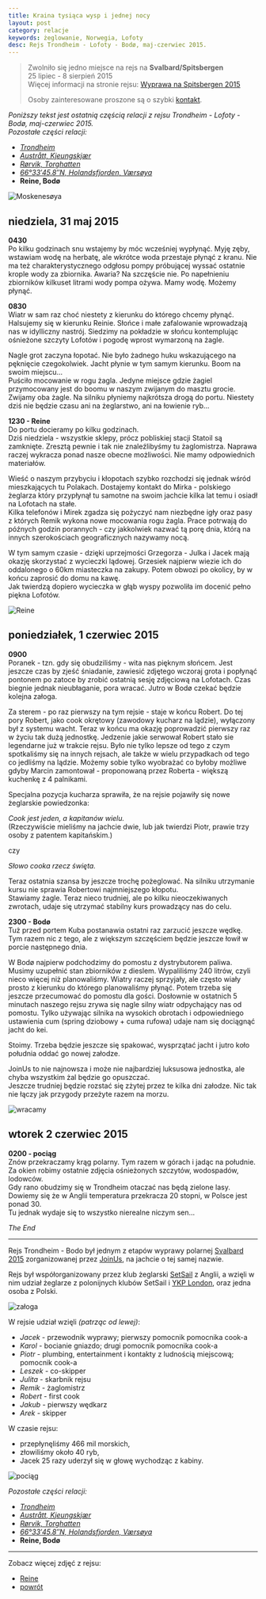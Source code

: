 ```yaml
---
title: Kraina tysiąca wysp i jednej nocy
layout: post
category: relacje
keywords: żeglowanie, Norwegia, Lofoty
desc: Rejs Trondheim - Lofoty - Bodø, maj-czerwiec 2015.
---
```


>  
> Zwolniło się jedno miejsce na rejs na **Svalbard/Spitsbergen**  
> 25 lipiec - 8 sierpień 2015   
> Więcej informacji na stronie rejsu: [Wyprawa na Spitsbergen 2015](/wyprawa-polonijna-na-spitsbergen-2015)  
>   
> Osoby zainteresowane proszone są o szybki [kontakt](/rejsy/rezerwacja.html).  
>  

*Poniższy tekst jest ostatnią częścią relacji z rejsu Trondheim - Lofoty - Bodø, maj-czerwiec 2015.*  
*Pozostałe części relacji:*

* *[Trondheim](/kraina-1000-wysp-i-1-nocy/)*
* *[Austrått, Kjeungskjær](/kraina-1000-wysp-i-1-nocy-cz2/)*
* *[Rørvik, Torghatten](/kraina-1000-wysp-i-1-nocy-cz3/)*
* *[66°33′45.8″N, Holandsfjorden, Værsøya](/kraina-1000-wysp-i-1-nocy-cz4/)*
* **Reine, Bodø**

![Moskenesøya](/img/2015/norwegia/moskenesoya.jpg)

## niedziela, 31 maj 2015
**0430**  
Po kilku godzinach snu wstajemy by móc wcześniej wypłynąć. Myję zęby, wstawiam wodę na herbatę, ale wkrótce woda przestaje płynąć z kranu. Nie ma też 
charakterystycznego odgłosu pompy próbującej wyssać ostatnie krople wody za zbiornika. Awaria? 
Na szczęście nie. Po napełnieniu zbiorników kilkuset litrami wody pompa ożywa. Mamy wodę. Możemy płynąć.

**0830**  
Wiatr w sam raz choć niestety z kierunku do którego chcemy płynąć. Halsujemy się w kierunku Reinie. Słońce i małe zafalowanie wprowadzają nas w idylliczny nastrój. 
Siedzimy na pokładzie w słońcu kontemplując ośnieżone szczyty Lofotów i pogodę wprost wymarzoną na żagle.  

Nagle grot zaczyna łopotać. Nie było żadnego huku wskazującego na pęknięcie czegokolwiek. Jacht płynie w tym samym kierunku. Boom na swoim miejscu...   
Puściło mocowanie w rogu żagla. Jedyne miejsce gdzie żagiel przymocowany jest do boomu w naszym zwijanym do masztu grocie.  
Zwijamy oba żagle. Na silniku płyniemy najkrótsza drogą do portu. Niestety dziś nie będzie czasu ani na żeglarstwo, ani na łowienie ryb...

**1230 - Reine**  
Do portu docieramy po kilku godzinach.  
Dziś niedziela - wszystkie sklepy, prócz pobliskiej stacji Statoil są zamknięte. Zresztą pewnie i tak nie znaleźlibyśmy tu żaglomistrza. Naprawa raczej wykracza ponad 
nasze obecne możliwości. Nie mamy odpowiednich materiałów.  

Wieść o naszym przybyciu i kłopotach szybko rozchodzi się jednak wśród mieszkających tu Polakach. Dostajemy kontakt do Mirka - polskiego żeglarza który przypłynął 
tu samotne na swoim jachcie kilka lat temu i osiadł na Lofotach na stałe.  
Kilka telefonów i Mirek zgadza się pożyczyć nam niezbędne igły oraz pasy z których Remik wykona nowe mocowania rogu żagla. Prace potrwają do późnych godzin 
porannych - czy jakkolwiek nazwać tą porę dnia, którą na innych szerokościach geograficznych nazywamy nocą.  

W tym samym czasie - dzięki uprzejmości Grzegorza - Julka i Jacek mają okazję skorzystać z wycieczki lądowej. Grzesiek najpierw wiezie ich do oddalonego o 60km 
miasteczka na zakupy. Potem obwozi po okolicy, by w końcu zaprosić do domu na kawę.  
Jak twierdzą dopiero wycieczka w głąb wyspy pozwoliła im docenić pełno piękna Lofotów.

![Reine](/img/2015/norwegia/reine.jpg)

## poniedziałek, 1 czerwiec 2015
**0900**  
Poranek - tzn. gdy się obudziliśmy - wita nas pięknym słońcem. Jest jeszcze czas by zjeść śniadanie, zawiesić zdjętego wczoraj grota i popłynąć pontonem po zatoce 
by zrobić ostatnią sesję zdjęciową na Lofotach.
Czas biegnie jednak nieubłaganie, pora wracać. Jutro w Bodø czekać będzie kolejna załoga.

Za sterem - po raz pierwszy na tym rejsie - staje w końcu Robert. Do tej pory Robert, jako cook okrętowy (zawodowy kucharz na lądzie), wyłączony był z systemu wacht. 
Teraz w końcu ma okazję poprowadzić pierwszy raz w życiu tak dużą jednostkę.
Jedzenie jakie serwował Robert stało sie legendarne już w trakcie rejsu. Było nie tylko lepsze od tego z czym spotkaliśmy się na innych rejsach, ale także w wielu 
przypadkach od tego co jedliśmy na lądzie. Możemy sobie tylko wyobrażać co byłoby możliwe gdyby Marcin zamontował - proponowaną przez Roberta - większą kuchenkę z 4 palnikami.  

Specjalna pozycja kucharza sprawiła, że na rejsie pojawiły się nowe żeglarskie powiedzonka:  

*Cook jest jeden, a kapitanów wielu.*   
(Rzeczywiście mieliśmy na jachcie dwie, lub jak twierdzi Piotr, prawie trzy osoby z patentem kapitańskim.)

czy  

*Słowo cooka rzecz święta.*

Teraz ostatnia szansa by jeszcze trochę pożeglować. Na silniku utrzymanie kursu nie sprawia Robertowi najmniejszego kłopotu.  
Stawiamy żagle. Teraz nieco trudniej, ale po kilku nieoczekiwanych zwrotach, udaje się utrzymać stabilny kurs prowadzący nas do celu.  

**2300 - Bodø**  
Tuż przed portem Kuba postanawia ostatni raz zarzucić jeszcze wędkę. Tym razem nic z tego, ale z większym szczęściem będzie jeszcze łowił w porcie następnego dnia.

W Bodø najpierw podchodzimy do pomostu z dystrybutorem paliwa. Musimy uzupełnić stan zbiorników z dieslem. Wypaliliśmy 240 litrów, czyli nieco więcej niż planowaliśmy. Wiatry 
raczej sprzyjały, ale często wiały prosto z kierunku do którego planowaliśmy płynąć.
Potem trzeba się jeszcze przecumować do pomostu dla gości. Dosłownie w ostatnich 5 minutach naszego rejsu zrywa się nagle silny wiatr odpychający nas od pomostu. Tylko 
używając silnika na wysokich obrotach i odpowiedniego ustawienia cum (spring dziobowy + cuma rufowa) udaje nam się dociągnąć jacht do kei.  

Stoimy. Trzeba będzie jeszcze się spakować, wysprzątać jacht i jutro koło południa oddać go nowej załodze.  

JoinUs to nie najnowsza i może nie najbardziej luksusowa jednostka, ale chyba wszystkim żal będzie go opuszczać.  
Jeszcze trudniej będzie rozstać się zżytej przez 
te kilka dni załodze. Nic tak nie łączy jak przygody przeżyte razem na morzu.

![wracamy](/img/2015/norwegia/wracamy.jpg)

## wtorek 2 czerwiec 2015
**0200 - pociąg**  
Znów przekraczamy krąg polarny. Tym razem w górach i jadąc na południe. Za okien robimy ostatnie zdjęcia ośnieżonych szczytów, wodospadów, lodowców.  
Gdy rano obudzimy się w Trondheim otaczać nas będą zielone lasy. Dowiemy się że w Anglii temperatura przekracza 20 stopni, w Polsce jest ponad 30.  
Tu jednak wydaje się to wszystko nierealne niczym sen...

*The End*

-----------------------------------------------

Rejs Trondheim - Bodo był jednym z etapów wyprawy polarnej [Svalbard 2015](http://svalbard.com.pl/) 
zorganizowanej przez [JoinUs](http://joinus.eu/), na jachcie o tej samej nazwie.  

Rejs był współorganizowany przez klub żeglarski [SetSail](http://setsail.org.uk/) z Anglii, 
a wzięli w nim udział żeglarze z polonijnych klubów SetSail i [YKP London](http://www.ykplondyn.pl/), 
oraz jedna osoba z Polski.

![załoga](/img/2015/norwegia/zaloga.jpg)

W rejsie udział wzięli *(patrząc od lewej)*:  

* *Jacek* - przewodnik wyprawy; pierwszy  pomocnik pomocnika cook-a
* *Karol* - bocianie gniazdo; drugi pomocnik pomocnika cook-a
* *Piotr* - plumbing, entertainment i kontakty z ludnością miejscową; pomocnik cook-a
* *Leszek* - co-skipper
* *Julita* - skarbnik rejsu
* *Remik* - żaglomistrz
* *Robert* - first cook 
* *Jakub* - pierwszy wędkarz
* *Arek* - skipper

W czasie rejsu:  

* przepłynęliśmy 466 mil morskich, 
* złowiliśmy około 40 ryb, 
* Jacek 25 razy uderzył się w głowę wychodząc z kabiny.

![pociąg](/img/2015/norwegia/pociag.jpg)


*Pozostałe części relacji:*

* *[Trondheim](/kraina-1000-wysp-i-1-nocy/)*
* *[Austrått, Kjeungskjær](/kraina-1000-wysp-i-1-nocy-cz2/)*
* *[Rørvik, Torghatten](/kraina-1000-wysp-i-1-nocy-cz3/)*
* *[66°33′45.8″N, Holandsfjorden, Værsøya](/kraina-1000-wysp-i-1-nocy-cz4/)*
* **Reine, Bodø**

----------------------------------

Zobacz więcej zdjęć z rejsu:

* [Reine](https://www.facebook.com/media/set/?set=a.10152849207916820.1073741844.672761819&type=1&l=00a4588f75)
* [powrót](https://www.facebook.com/media/set/?set=a.10152849213131820.1073741845.672761819&type=1&l=54b53222bd)